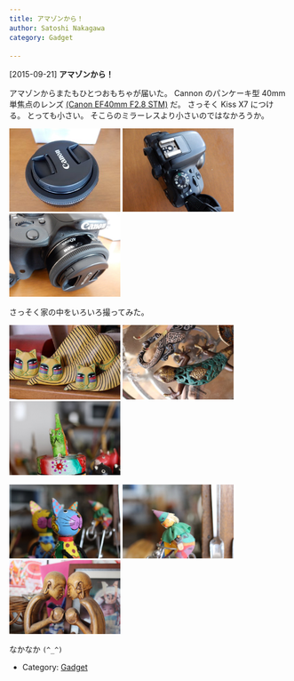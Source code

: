 ```yaml
---
title: アマゾンから！
author: Satoshi Nakagawa
category: Gadget

---
```


[2015-09-21] **アマゾンから！** 

 アマゾンからまたもひとつおもちゃが届いた。
Cannon のパンケーキ型 40mm 単焦点のレンズ
[(Canon EF40mm F2.8 STM)](http://cweb.canon.jp/ef/lineup/standard/ef40-f28stm/index.html) だ。
さっそく Kiss X7 につける。
とっても小さい。
そこらのミラーレスより小さいのではなかろうか。

<a href=/pict/2015-09-21-ef-40mm.jpg><img src="/pict/2015-09-21-ef-40mm.jpg" alt="EF 40mm" width="200"/></a>
<a href=/pict/2015-09-21-x7-1.jpg><img src="/pict/2015-09-21-x7-1.jpg" alt="Kiss X7" width="200"/></a>
<a href=/pict/2015-09-21-x7-2.jpg><img src="/pict/2015-09-21-x7-2.jpg" alt="" width="200"/></a>

 さっそく家の中をいろいろ撮ってみた。

<a href=/pict/2015-09-21-omocha-1.jpg><img src="/pict/2015-09-21-omocha-1.jpg" alt="" width="200"/></a>
<a href=/pict/2015-09-21-omocha-2.jpg><img src="/pict/2015-09-21-omocha-2.jpg" alt="" width="200"/></a>
<a href=/pict/2015-09-21-omocha-3.jpg><img src="/pict/2015-09-21-omocha-3.jpg" alt="" width="200"/></a>

<a href=/pict/2015-09-21-omocha-4.jpg><img src="/pict/2015-09-21-omocha-4.jpg" alt="" width="200"/></a>
<a href=/pict/2015-09-21-omocha-5.jpg><img src="/pict/2015-09-21-omocha-5.jpg" alt="" width="200"/></a>
<a href=/pict/2015-09-21-omocha-6.jpg><img src="/pict/2015-09-21-omocha-6.jpg" alt="" width="200"/></a>

 なかなか `(^_^)`

- Category: [Gadget](https://merapano.github.io/categories.html#Gadget)

